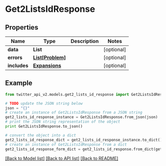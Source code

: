 # Get2ListsIdResponse


## Properties
Name | Type | Description | Notes
------------ | ------------- | ------------- | -------------
**data** | **List** |  | [optional] 
**errors** | [**List[Problem]**](Problem.md) |  | [optional] 
**includes** | [**Expansions**](Expansions.md) |  | [optional] 

## Example

```python
from twitter_api_v2.models.get2_lists_id_response import Get2ListsIdResponse

# TODO update the JSON string below
json = "{}"
# create an instance of Get2ListsIdResponse from a JSON string
get2_lists_id_response_instance = Get2ListsIdResponse.from_json(json)
# print the JSON string representation of the object
print Get2ListsIdResponse.to_json()

# convert the object into a dict
get2_lists_id_response_dict = get2_lists_id_response_instance.to_dict()
# create an instance of Get2ListsIdResponse from a dict
get2_lists_id_response_form_dict = get2_lists_id_response.from_dict(get2_lists_id_response_dict)
```
[[Back to Model list]](../README.md#documentation-for-models) [[Back to API list]](../README.md#documentation-for-api-endpoints) [[Back to README]](../README.md)


